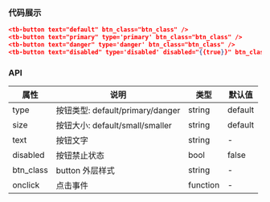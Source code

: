 ### 代码展示

```json
<tb-button text="default" btn_class="btn_class" />
<tb-button text="primary" type='primary' btn_class="btn_class" />
<tb-button text="danger" type='danger' btn_class="btn_class" />
<tb-button text="disabled" type='disabled' disabled="{{true}}" btn_class="btn_class" />
```

### API

| 属性 | 说明 | 类型 | 默认值 |
|----- |----------| -------------|----------|
| type | 按钮类型: default/primary/danger | string | default|
| size | 按钮大小: default/small/smaller | string | default|
| text | 按钮文字 | string | - |
| disabled | 按钮禁止状态 | bool | false |
| btn_class | button 外层样式 | string | - |
| onclick | 点击事件 | function | - |